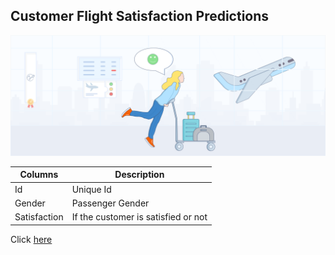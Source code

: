 ## Customer Flight Satisfaction Predictions
![enter image description here](https://github.com/mahesh-ghadge/Flight-Customer-Satisfaction-prediction/blob/main/Airline%20satisfaction%20Image1.png?raw=true)

| Columns | Description |
|--|--|
| Id |Unique Id |
| Gender |Passenger Gender|
| Satisfaction |If the customer is satisfied or not |

Click [here](https://raw.githubusercontent.com/mahesh-ghadge/Flight-Customer-Satisfaction-prediction/main/cust_train.csv)
